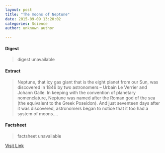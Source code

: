 ```yaml
---
layout: post
title: "The moons of Neptune"
date: 2015-09-09 13:20:02
categories: Science
author: unknown author

---
```



#### Digest
>digest unavailable

#### Extract
>Neptune, that icy gas giant that is the eight planet from our Sun, was discovered in 1846 by two astronomers – Urbain Le Verrier and Johann Galle. In keeping with the convention of planetary nomenclature, Neptune was named after the Roman god of the sea (the equivalent to the Greek Poseidon). And just seventeen days after it was discovered, astronomers began to notice that it too had a system of moons....

#### Factsheet
>factsheet unavailable

[Visit Link](http://phys.org/news/2015-09-moons-neptune.html)


